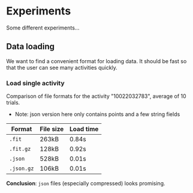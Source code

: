 # Experiments

Some different experiments...

## Data loading

We want to find a convenient format for loading data. It should be fast so that the user can see many activities quickly.

### Load single activity

Comparison of file formats for the activity "10022032783", average of 10 trials.

-   Note: json version here only contains points and a few string fields

| Format     | File size | Load time |
|------------|-----------|-----------|
| `.fit`     | 263kB     | 0.84s     |
| `.fit.gz`  | 128kB     | 0.92s     |
| `.json`    | 528kB     | 0.01s     |
| `.json.gz` | 106kB     | 0.01s     |

**Conclusion**: `json` files (especially compressed) looks promising.